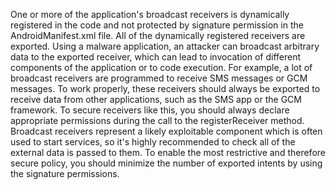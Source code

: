 One or more of the application's broadcast receivers is dynamically registered in the code and not protected by signature permission in the AndroidManifest.xml file. All of the dynamically registered receivers are exported. Using a malware application, an attacker can broadcast arbitrary data to the exported receiver, which can lead to invocation of different components of the application or to code execution. For example, a lot of broadcast receivers are programmed to receive SMS messages or GCM messages. To work properly, these receivers should always be exported to receive data from other applications, such as the SMS app or the GCM framework. To secure receivers like this, you should always declare appropriate permissions during the call to the registerReceiver method. Broadcast receivers represent a likely exploitable component which is often used to start services, so it's highly recommended to check all of the external data is passed to them. To enable the most restrictive and therefore secure policy, you should minimize the number of exported intents by using the signature permissions.